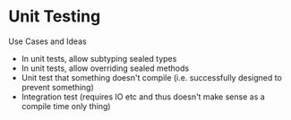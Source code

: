 # Unit Testing

Use Cases and Ideas

* In unit tests, allow subtyping sealed types
* In unit tests, allow overriding sealed methods
* Unit test that something doesn't compile (i.e. successfully designed to prevent something)
* Integration test (requires IO etc and thus doesn't make sense as a compile time only thing)
